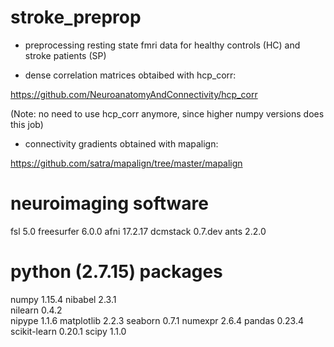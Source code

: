 # stroke_preprop

- preprocessing resting state fmri data for healthy controls (HC) and stroke patients (SP)

- dense correlation matrices obtaibed with hcp_corr:

https://github.com/NeuroanatomyAndConnectivity/hcp_corr

(Note: no need to use hcp_corr anymore, since higher numpy versions does this job)

- connectivity gradients obtained with mapalign:
 
https://github.com/satra/mapalign/tree/master/mapalign

# neuroimaging software

fsl 5.0
freesurfer 6.0.0
afni 17.2.17 
dcmstack 0.7.dev
ants 2.2.0

# python (2.7.15) packages

numpy 1.15.4
nibabel 2.3.1              
nilearn 0.4.2             
nipype 1.1.6 
matplotlib 2.2.3
seaborn 0.7.1
numexpr 2.6.4
pandas 0.23.4
scikit-learn 0.20.1
scipy 1.1.0

